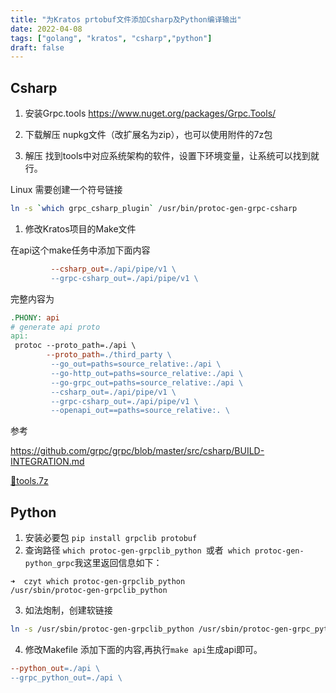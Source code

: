 ```yaml
---
title: "为Kratos prtobuf文件添加Csharp及Python编译输出"
date: 2022-04-08
tags: ["golang", "kratos", "csharp","python"]
draft: false
---
```


## Csharp

1. 安装Grpc.tools https://www.nuget.org/packages/Grpc.Tools/
2. 下载解压 nupkg文件（改扩展名为zip），也可以使用附件的7z包

1. 解压 找到tools中对应系统架构的软件，设置下环境变量，让系统可以找到就行。

Linux 需要创建一个符号链接 

```bash
ln -s `which grpc_csharp_plugin` /usr/bin/protoc-gen-grpc-csharp
```



1. 修改Kratos项目的Make文件

在api这个make任务中添加下面内容

```makefile
         --csharp_out=./api/pipe/v1 \
         --grpc-csharp_out=./api/pipe/v1 \
```

完整内容为

```makefile
.PHONY: api
# generate api proto
api:
 protoc --proto_path=./api \
        --proto_path=./third_party \
         --go_out=paths=source_relative:./api \
         --go-http_out=paths=source_relative:./api \
         --go-grpc_out=paths=source_relative:./api \
         --csharp_out=./api/pipe/v1 \
         --grpc-csharp_out=./api/pipe/v1 \
         --openapi_out==paths=source_relative:. \
```

参考

https://github.com/grpc/grpc/blob/master/src/csharp/BUILD-INTEGRATION.md

[📎tools.7z](https://www.yuque.com/attachments/yuque/0/2022/7z/457321/1648739141239-9bea9d30-3721-4ff0-a357-e60e3c13e47f.7z)

## Python

1. 安装必要包  `pip install grpclib protobuf `
2. 查询路径 `which protoc-gen-grpclib_python `或者` which protoc-gen-python_grpc`我这里返回信息如下：

```plain
➜  czyt which protoc-gen-grpclib_python
/usr/sbin/protoc-gen-grpclib_python
```

3. 如法炮制，创建软链接

```bash
ln -s /usr/sbin/protoc-gen-grpclib_python /usr/sbin/protoc-gen-grpc_python
```

4. 修改Makefile 添加下面的内容,再执行`make api`生成api即可。

```makefile
--python_out=./api \
--grpc_python_out=./api \
```